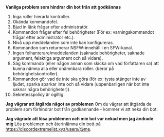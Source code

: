 **Vanliga problem som hindrar din bot från att godkännas**
1. Inga roller hierarki kontroller.
2. Okända kommandofel.
3. Bjud in länk frågar efter administratör.
4. Kommandon frågar efter fel behörigheter (För ex: varningskommandot frågar efter administratör etc.).
5. Nivå upp meddelanden som inte kan konfigureras.
6. Kommandon som returnerar NSFW-innehåll i en SFW-kanal.
7. Ingen felhanterare/meddelanden (saknade behörigheter, saknade argument, felaktiga argument och så vidare).
8. Säg kommando (eller någon annan som skicka om vad författaren sa) att kunna nämna alla eller onämnbara roller. (beror på behörighetskontroller).
9. Kommandon gör vad de inte ska göra (för ex: tysta stänger inte av ljudet, sparka sparkar inte och så vidare (uppenbarligen när bot inte saknar några behörigheter)).
10. Sekretesspolicy är ogiltig.

**Jag vägrar att åtgärda något av problemen** Om du vägrar att åtgärda de problem som förhindrar bot från godkännande - kommer vi att neka din bot.

**Jag vägrade att lösa problemen och min bot var nekad men jag ändrade mig** Lös problemen och återinlämna din bott på <https://discordextremelist.xyz/users/@me>.